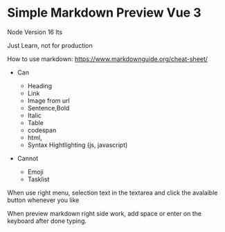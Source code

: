 # Simple Markdown Preview Vue 3

Node Version 16 lts

Just Learn, not for production

How to use markdown: https://www.markdownguide.org/cheat-sheet/

- Can
  - Heading
  - Link
  - Image from url
  - Sentence,Bold 
  - Italic 
  - Table 
  - codespan 
  - html,
  - Syntax Hightlighting (js, javascript)

- Cannot
  - Emoji
  - Tasklist

When use right menu, selection text in the textarea and click the avalaible button whenever you like

When preview markdown right side work, add space or enter on the keyboard after done typing.
